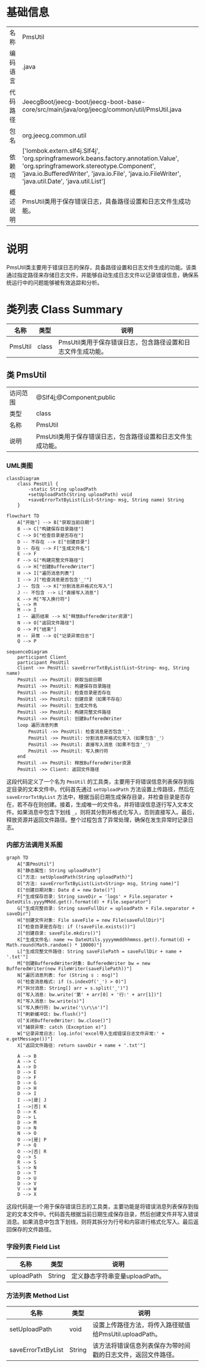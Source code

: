 # 基础信息

|      |      |
|------|------|
| 名称 | PmsUtil |
| 编码语言 | .java |
| 代码路径 | JeecgBoot/jeecg-boot/jeecg-boot-base-core/src/main/java/org/jeecg/common/util/PmsUtil.java |
| 包名 | org.jeecg.common.util |
| 依赖项 | ['lombok.extern.slf4j.Slf4j', 'org.springframework.beans.factory.annotation.Value', 'org.springframework.stereotype.Component', 'java.io.BufferedWriter', 'java.io.File', 'java.io.FileWriter', 'java.util.Date', 'java.util.List'] |
| 概述说明 | PmsUtil类用于保存错误日志，具备路径设置和日志文件生成功能。 |

# 说明

PmsUtil类主要用于错误日志的保存，具备路径设置和日志文件生成的功能。该类通过指定路径来存储日志文件，并能够自动生成日志文件以记录错误信息，确保系统运行中的问题能够被有效追踪和分析。

# 类列表 Class Summary

| 名称   | 类型  | 说明 |
|-------|------|-------------|
| PmsUtil | class | PmsUtil类用于保存错误日志，包含路径设置和日志文件生成功能。 |



## 类 PmsUtil

|      |      |
|------|------|
| 访问范围 | @Slf4j;@Component;public |
| 类型 | class |
| 名称 | PmsUtil |
| 说明 | PmsUtil类用于保存错误日志，包含路径设置和日志文件生成功能。 |


### UML类图

```mermaid
classDiagram
    class PmsUtil {
        -static String uploadPath
        +setUploadPath(String uploadPath) void
        +saveErrorTxtByList(List~String~ msg, String name) String
    }
```

```mermaid
flowchart TD
    A["开始"] --> B["获取当前日期"]
    B --> C["构建保存目录路径"]
    C --> D["检查目录是否存在"]
    D -- 不存在 --> E["创建目录"]
    D -- 存在 --> F["生成文件名"]
    E --> F
    F --> G["构建完整文件路径"]
    G --> H["创建BufferedWriter"]
    H --> I["遍历消息列表"]
    I --> J["检查消息是否包含'_'"]
    J -- 包含 --> K["分割消息并格式化写入"]
    J -- 不包含 --> L["直接写入消息"]
    K --> M["写入换行符"]
    L --> M
    M --> I
    I -- 遍历结束 --> N["释放BufferedWriter资源"]
    N --> O["返回文件路径"]
    O --> P["结束"]
    H -- 异常 --> Q["记录异常日志"]
    Q --> P
```

```mermaid
sequenceDiagram
    participant Client
    participant PmsUtil
    Client ->> PmsUtil: saveErrorTxtByList(List~String~ msg, String name)
    PmsUtil ->> PmsUtil: 获取当前日期
    PmsUtil ->> PmsUtil: 构建保存目录路径
    PmsUtil ->> PmsUtil: 检查目录是否存在
    PmsUtil ->> PmsUtil: 创建目录（如果不存在）
    PmsUtil ->> PmsUtil: 生成文件名
    PmsUtil ->> PmsUtil: 构建完整文件路径
    PmsUtil ->> PmsUtil: 创建BufferedWriter
    loop 遍历消息列表
        PmsUtil ->> PmsUtil: 检查消息是否包含'_'
        PmsUtil ->> PmsUtil: 分割消息并格式化写入（如果包含'_'）
        PmsUtil ->> PmsUtil: 直接写入消息（如果不包含'_'）
        PmsUtil ->> PmsUtil: 写入换行符
    end
    PmsUtil ->> PmsUtil: 释放BufferedWriter资源
    PmsUtil ->> Client: 返回文件路径
```

这段代码定义了一个名为 `PmsUtil` 的工具类，主要用于将错误信息列表保存到指定目录的文本文件中。代码首先通过 `setUploadPath` 方法设置上传路径，然后在 `saveErrorTxtByList` 方法中，根据当前日期生成保存目录，并检查目录是否存在，若不存在则创建。接着，生成唯一的文件名，并将错误信息逐行写入文本文件。如果消息中包含下划线 `_`，则将其分割并格式化写入，否则直接写入。最后，释放资源并返回文件路径。整个过程包含了异常处理，确保在发生异常时记录日志。


### 内部方法调用关系图

```mermaid
graph TD
    A["类PmsUtil"]
    B["静态属性: String uploadPath"]
    C["方法: setUploadPath(String uploadPath)"]
    D["方法: saveErrorTxtByList(List<String> msg, String name)"]
    E["创建日期对象: Date d = new Date()"]
    F["生成保存目录: String saveDir = 'logs' + File.separator + DateUtils.yyyyMMdd.get().format(d) + File.separator"]
    G["生成完整目录: String saveFullDir = uploadPath + File.separator + saveDir"]
    H["创建文件对象: File saveFile = new File(saveFullDir)"]
    I["检查目录是否存在: if (!saveFile.exists())"]
    J["创建目录: saveFile.mkdirs()"]
    K["生成文件名: name += DateUtils.yyyymmddhhmmss.get().format(d) + Math.round(Math.random() * 10000)"]
    L["生成完整文件路径: String saveFilePath = saveFullDir + name + '.txt'"]
    M["创建BufferedWriter对象: BufferedWriter bw = new BufferedWriter(new FileWriter(saveFilePath))"]
    N["遍历消息列表: for (String s : msg)"]
    O["检查消息格式: if (s.indexOf('_') > 0)"]
    P["拆分消息: String[] arr = s.split('_')"]
    Q["写入消息: bw.write('第' + arr[0] + '行:' + arr[1])"]
    R["写入消息: bw.write(s)"]
    S["写入换行符: bw.write('\\r\\n')"]
    T["刷新缓冲区: bw.flush()"]
    U["关闭BufferedWriter: bw.close()"]
    V["捕获异常: catch (Exception e)"]
    W["记录异常日志: log.info('excel导入生成错误日志文件异常:' + e.getMessage())"]
    X["返回文件路径: return saveDir + name + '.txt'"]

    A --> B
    A --> C
    A --> D
    D --> E
    D --> F
    D --> G
    D --> H
    D --> I
    I -->|是| J
    I -->|否| K
    D --> K
    D --> L
    D --> M
    D --> N
    N --> O
    O -->|是| P
    P --> Q
    O -->|否| R
    Q --> S
    R --> S
    S --> N
    D --> T
    D --> U
    D --> V
    V --> W
    D --> X
```

这段代码是一个用于保存错误日志的工具类，主要功能是将错误消息列表保存到指定的文本文件中。代码首先根据当前日期生成保存目录，然后创建文件并写入错误消息。如果消息中包含下划线，则将其拆分为行号和内容进行格式化写入。最后返回保存的文件路径。

### 字段列表 Field List

| 名称  | 类型  | 说明 |
|-------|-------|------|
| uploadPath | String | 定义静态字符串变量uploadPath。 |

### 方法列表 Method List

| 名称  | 类型  | 说明 |
|-------|-------|------|
| setUploadPath | void | 设置上传路径方法，将传入路径赋值给PmsUtil.uploadPath。 |
| saveErrorTxtByList | String | 该方法将错误信息列表保存为带时间戳的日志文件，返回文件路径。 |




